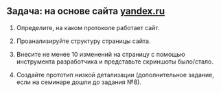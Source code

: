 ## Задача: на основе сайта  [yandex.ru](https://yandex.ru/)
1. Определите, на каком протоколе работает сайт.

2. Проанализируйте структуру страницы сайта.

3. Внесите не менее 10 изменений на страницу с помощью инструмента разработчика и представьте скриншоты было/стало.

4. Создайте прототип низкой детализации (дополнительное задание, если на семинаре дошли до задания №8).

